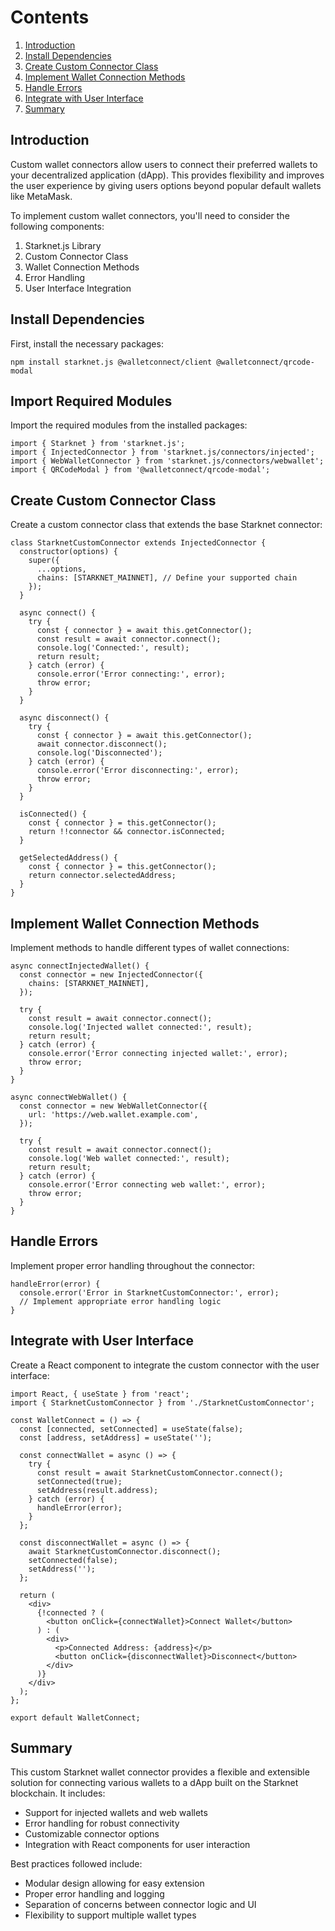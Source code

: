 # Contents

1. [Introduction](#introduction)
2. [Install Dependencies](#configure-chains)
3. [Create Custom Connector Class](#create-custom-connector-class)
4. [Implement Wallet Connection Methods](#implement-wallet-connection-methods)
5. [Handle Errors](#handle-errors)
6. [Integrate with User Interface](#integrate-with-user-interface)
7. [Summary](#summary)


## Introduction

Custom wallet connectors allow users to connect their preferred wallets to your decentralized application (dApp). This provides flexibility and improves the user experience by giving users options beyond popular default wallets like MetaMask.

To implement custom wallet connectors, you'll need to consider the following components:

1. Starknet.js Library
2. Custom Connector Class
3. Wallet Connection Methods
4. Error Handling
5. User Interface Integration

## Install Dependencies
First, install the necessary packages:

```
npm install starknet.js @walletconnect/client @walletconnect/qrcode-modal

```

## Import Required Modules
Import the required modules from the installed packages:
```
import { Starknet } from 'starknet.js';
import { InjectedConnector } from 'starknet.js/connectors/injected';
import { WebWalletConnector } from 'starknet.js/connectors/webwallet';
import { QRCodeModal } from '@walletconnect/qrcode-modal';
```

## Create Custom Connector Class
Create a custom connector class that extends the base Starknet connector:

```
class StarknetCustomConnector extends InjectedConnector {
  constructor(options) {
    super({
      ...options,
      chains: [STARKNET_MAINNET], // Define your supported chain
    });
  }

  async connect() {
    try {
      const { connector } = await this.getConnector();
      const result = await connector.connect();
      console.log('Connected:', result);
      return result;
    } catch (error) {
      console.error('Error connecting:', error);
      throw error;
    }
  }

  async disconnect() {
    try {
      const { connector } = await this.getConnector();
      await connector.disconnect();
      console.log('Disconnected');
    } catch (error) {
      console.error('Error disconnecting:', error);
      throw error;
    }
  }

  isConnected() {
    const { connector } = this.getConnector();
    return !!connector && connector.isConnected;
  }

  getSelectedAddress() {
    const { connector } = this.getConnector();
    return connector.selectedAddress;
  }
}

```


## Implement Wallet Connection Methods
Implement methods to handle different types of wallet connections:
```
async connectInjectedWallet() {
  const connector = new InjectedConnector({
    chains: [STARKNET_MAINNET],
  });

  try {
    const result = await connector.connect();
    console.log('Injected wallet connected:', result);
    return result;
  } catch (error) {
    console.error('Error connecting injected wallet:', error);
    throw error;
  }
}

async connectWebWallet() {
  const connector = new WebWalletConnector({
    url: 'https://web.wallet.example.com',
  });

  try {
    const result = await connector.connect();
    console.log('Web wallet connected:', result);
    return result;
  } catch (error) {
    console.error('Error connecting web wallet:', error);
    throw error;
  }
}
```


## Handle Errors
Implement proper error handling throughout the connector:
```
handleError(error) {
  console.error('Error in StarknetCustomConnector:', error);
  // Implement appropriate error handling logic
}
```

## Integrate with User Interface
Create a React component to integrate the custom connector with the user interface:

```
import React, { useState } from 'react';
import { StarknetCustomConnector } from './StarknetCustomConnector';

const WalletConnect = () => {
  const [connected, setConnected] = useState(false);
  const [address, setAddress] = useState('');

  const connectWallet = async () => {
    try {
      const result = await StarknetCustomConnector.connect();
      setConnected(true);
      setAddress(result.address);
    } catch (error) {
      handleError(error);
    }
  };

  const disconnectWallet = async () => {
    await StarknetCustomConnector.disconnect();
    setConnected(false);
    setAddress('');
  };

  return (
    <div>
      {!connected ? (
        <button onClick={connectWallet}>Connect Wallet</button>
      ) : (
        <div>
          <p>Connected Address: {address}</p>
          <button onClick={disconnectWallet}>Disconnect</button>
        </div>
      )}
    </div>
  );
};

export default WalletConnect;
```

## Summary
This custom Starknet wallet connector provides a flexible and extensible solution for connecting various wallets to a dApp built on the Starknet blockchain. It includes:

- Support for injected wallets and web wallets
- Error handling for robust connectivity
- Customizable connector options
- Integration with React components for user interaction

Best practices followed include:
- Modular design allowing for easy extension
- Proper error handling and logging
- Separation of concerns between connector logic and UI
- Flexibility to support multiple wallet types


